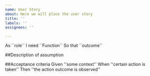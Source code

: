 ```yaml
---
name: User Story
about: Here we will place the user story
title: ''
labels: ''
assignees: ''

---
```


As ´´role´´
I need ´´Function´´
So that ´´outcome´´

##Description of assumption


##Acceptance criteria
Given ''some context''
When ''certain action is taken''
Then ''the action outcome is observed''
